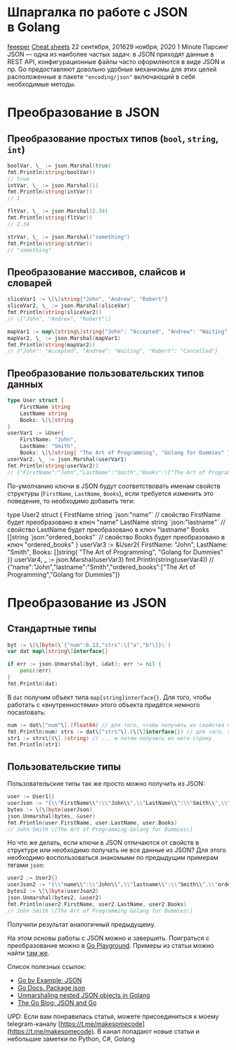 # Шпаргалка по работе с JSON в Golang

[feeeper](https://ashirobokov.wordpress.com/author/feeeper/ "Записи feeeper") [Cheat sheets](https://ashirobokov.wordpress.com/category/cheat-sheets/) 22 сентября, 201629 ноября, 2020 1 Minute
Парсинг JSON — одна из наиболее частых задач: в JSON приходят данные в REST API, конфигурационные файлы часто оформляются в виде JSON и пр.
Go предоставляют довольно удобные механизмы для этих целей расположенные в пакете `"encoding/json"` включающий в себя необходимые методы.

# Преобразование в JSON
## Преобразование простых типов (`bool`, `string`, `int`)

```go
boolVar, \_ := json.Marshal(true)
fmt.Println(string(boolVar))
// true
intVar, \_ := json.Marshal(1)
fmt.Println(string(intVar))
// 1

fltVar, \_ := json.Marshal(2.34)
fmt.Println(string(fltVar))
// 2.34

strVar, \_ := json.Marshal("something")
fmt.Println(string(strVar))
// "something"
```

## Преобразование массивов, слайсов и словарей

```go
sliceVar1 := \[\]string{"John", "Andrew", "Robert"}
sliceVar2, \_ := json.Marshal(sliceVar)
fmt.Println(string(sliceVar2))
// \["John", "Andrew", "Robert"\]

mapVar1 := map\[string\]string{"John": "Accepted", "Andrew": "Waiting", "Robert": "Cancelled"}
mapVar2, \_ := json.Marshal(mapVar1)
fmt.Println(string(mapVar2))
// {"John": "Accepted", "Andrew": "Waiting", "Robert": "Cancelled"}
```

## Преобразование пользовательских типов данных

```go
type User struct {
    FirstName string
    LastName string
    Books: \[\]string
}
userVar1 := &User{
    FirstName: "John",
    LastName: "Smith",
    Books: \[\]string{ "The Art of Programming", "Golang for Dummies" }}
userVar2, \_ := json.Marshal(userVar1)
fmt.Println(string(userVar2))
// {"FirstName":"John","LastName":"Smith","Books":\["The Art of Programming","Golang for Dummies"\]}
```

По\-умолчанию ключи в JSON будут соответствовать именам свойств структуры (`FirstName`, `LastName`, `Books`), если требуется изменить это поведение, то необходимо добавить теги:

type User2 struct {
    FirstName string \`json:"name"\` // свойство FirstName будет преобразовано в ключ "name"
    LastName string \`json:"lastname"\` // свойство LastName будет преобразовано в ключ "lastname"
    Books \[\]string \`json:"ordered\_books"\` // свойство Books будет преобразовано в ключ "ordered\_books"
}
userVar3 := &User2{
    FirstName: "John",
    LastName: "Smith",
    Books: \[\]string{ "The Art of Programming", "Golang for Dummies" }}
userVar4, \_ := json.Marshal(userVar3)
fmt.Println(string(userVar4))
// {"name":"John","lastname":"Smith","ordered\_books":\["The Art of Programming","Golang for Dummies"\]}

# Преобразование из JSON

## Стандартные типы

```go
byt := \[\]byte(\`{"num":6.13,"strs":\["a","b"\]}\`)
var dat map\[string\]interface{}

if err := json.Unmarshal(byt, &dat); err != nil {
    panic(err)
}
fmt.Println(dat)
```

В `dat` получим объект типа `map[string]interface{}`. Для того, чтобы работать с «внутренностями» этого объекта придётся немного поcastовать:

```go
num := dat\["num"\].(float64) // для того, чтобы получить из свойства num число
fmt.Println(num) strs := dat\["strs"\].(\[\]interface{}) // для того, чтобы получить массив интерфейсов...
str1 := strs\[0\].(string) // ... и потом получить из него строку
fmt.Println(str1)
```

## Пользовательские типы

Пользовательские типы так же просто можно получить из JSON:

```go
user := User1{}
userJson := "{\\"FirstName\\":\\"John\\",\\"LastName\\":\\"Smith\\",\\"Books\\":\[\\"The Art of Programming\\",\\"Golang for Dummies\\"\]}"
bytes := \[\]byte(userJson)
json.Unmarshal(bytes, &user)
fmt.Println(user.FirstName, user.LastName, user.Books)
// John Smith \[The Art of Programming Golang for Dummies\]
```

Но что же делать, если ключи в JSON отличаются от свойств в структуре или необходимо получать не все данные из JSON? Для этого необходимо воспользоваться знакомыми по предыдущим примерам тегами `json`:

```go
user2 := User2{}
userJson2 := "{\\"name\\":\\"John\\",\\"lastname\\":\\"Smith\\",\\"ordered\_books\\":\[\\"The Art of Programming\\",\\"Golang for Dummies\\"\]}"
bytes2 := \[\]byte(userJson2)
json.Unmarshal(bytes2, &user2)
fmt.Println(user2.FirstName, user2.LastName, user2.Books)
// John Smith \[The Art of Programming Golang for Dummies\]
```

Получили результат аналогичный предыдущему.

На этом основы работы с JSON можно и завершить. Поиграться с преобразование можно в [Go Playground](https://play.golang.org). Примеры из статьи можно найти [там же](https://play.golang.org/p/g1m9vQG-UC).

Список полезных ссылок:

*   [Go by Example: JSON](https://gobyexample.com/json)
*   [Go Docs. Package json](https://golang.org/pkg/encoding/json/)
*   [Unmarshaling nested JSON objects in Golang](http://stackoverflow.com/questions/21268000/unmarshaling-nested-json-objects-in-golang?rq=1)
*   [The Go Blog: JSON and Go](https://blog.golang.org/json-and-go)

UPD: Если вам понравилась статья, можете присоединиться к моему telegram\-каналу [https://t.me/makesomecode](https://t.me/makesomecode). В канал попадают новые статьи и небольшие заметки по Python, C#, Golang
